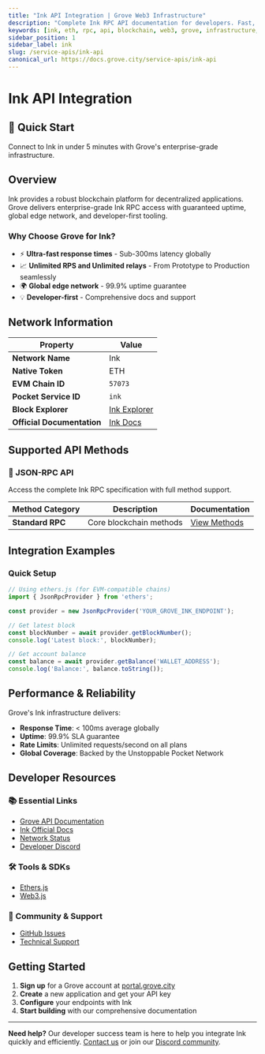 ```yaml
---
title: "Ink API Integration | Grove Web3 Infrastructure"
description: "Complete Ink RPC API documentation for developers. Fast, reliable Ink blockchain access with Grove's enterprise infrastructure. Get started in minutes."
keywords: [ink, eth, rpc, api, blockchain, web3, grove, infrastructure, developers, integration]
sidebar_position: 1
sidebar_label: ink
slug: /service-apis/ink-api
canonical_url: https://docs.grove.city/service-apis/ink-api
---
```


# Ink API Integration

<div style={{background: "linear-gradient(135deg, #000000 0%, #333333 100%)", color: "white", padding: "1.5rem", borderRadius: "8px", margin: "1rem 0"}}>
  <h2 style={{color: "white", marginTop: 0}}>🚀 Quick Start</h2>
  <p style={{marginBottom: 0, fontSize: "1.1rem"}}>Connect to Ink in under 5 minutes with Grove's enterprise-grade infrastructure.</p>
</div>

## Overview

Ink provides a robust blockchain platform for decentralized applications. Grove delivers enterprise-grade Ink RPC access with guaranteed uptime, global edge network, and developer-first tooling.

### Why Choose Grove for Ink?

- ⚡ **Ultra-fast response times** - Sub-300ms latency globally
- 📈 **Unlimited RPS and Unlimited relays** - From Prototype to Production seamlessly
- 🌍 **Global edge network** - 99.9% uptime guarantee
- 💡 **Developer-first** - Comprehensive docs and support

## Network Information

| Property | Value |
|----------|-------|
| **Network Name** | Ink |
| **Native Token** | ETH |
| **EVM Chain ID** | `57073` |
| **Pocket Service ID** | `ink` |
| **Block Explorer** | [Ink Explorer](https://explorer.inkonchain.com/) |
| **Official Documentation** | [Ink Docs](https://docs.inkonchain.com/) |

## Supported API Methods

### 🔌 JSON-RPC API
Access the complete Ink RPC specification with full method support.

| Method Category | Description | Documentation |
|-----------------|-------------|---------------|
| **Standard RPC** | Core blockchain methods | [View Methods](../grove-api/api-definition/definition#json-rpc-supported-methods) |

## Integration Examples

### Quick Setup

```javascript
// Using ethers.js (for EVM-compatible chains)
import { JsonRpcProvider } from 'ethers';

const provider = new JsonRpcProvider('YOUR_GROVE_INK_ENDPOINT');

// Get latest block
const blockNumber = await provider.getBlockNumber();
console.log('Latest block:', blockNumber);

// Get account balance
const balance = await provider.getBalance('WALLET_ADDRESS');
console.log('Balance:', balance.toString());
```

## Performance & Reliability

Grove's Ink infrastructure delivers:

- **Response Time**: < 100ms average globally
- **Uptime**: 99.9% SLA guarantee  
- **Rate Limits**: Unlimited requests/second on all plans
- **Global Coverage**: Backed by the Unstoppable Pocket Network

## Developer Resources

### 📚 Essential Links
- [Grove API Documentation](../grove-api/overview/grove-api)
- [Ink Official Docs](https://docs.ink.one/)
- [Network Status](https://status.grove.city)
- [Developer Discord](https://discord.gg/build-with-grove)

### 🛠️ Tools & SDKs
- [Ethers.js](https://docs.ethers.io/)
- [Web3.js](https://web3js.readthedocs.io/)

### 💬 Community & Support
- [GitHub Issues](https://github.com/buildwithgrove/path)  
- [Technical Support](https://discord.com/channels/824324475256438814/1150805396085293106)

## Getting Started

1. **Sign up** for a Grove account at [portal.grove.city](https://portal.grove.city)
2. **Create** a new application and get your API key
3. **Configure** your endpoints with Ink
4. **Start building** with our comprehensive documentation

---

<div style={{background: "#f8f9fa", padding: "1rem", borderLeft: "4px solid #007bff", margin: "1rem 0"}}>
  <strong>Need help?</strong> Our developer success team is here to help you integrate Ink quickly and efficiently. <a href="mailto:portal@grove.city">Contact us</a> or join our <a href="https://discord.gg/build-with-grove">Discord community</a>.
</div>
